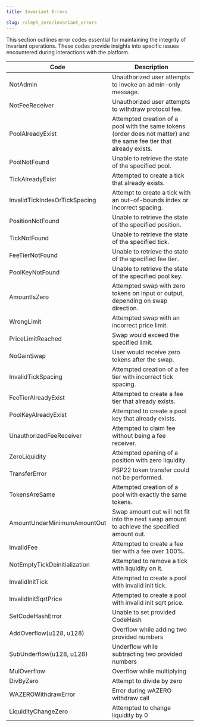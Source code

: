 ```yaml
---
title: Invariant Errors

slug: /aleph_zero/invariant_errors
---
```


This section outlines error codes essential for maintaining the integrity of Invariant operations. These codes provide insights into specific issues encountered during interactions with the platform.

| Code                          | Description                                                                                                          |
| ----------------------------- | -------------------------------------------------------------------------------------------------------------------- |
| NotAdmin                      | Unauthorized user attempts to invoke an admin-only message.                                                          |
| NotFeeReceiver                | Unauthorized user attempts to withdraw protocol fee.                                                                 |
| PoolAlreadyExist              | Attempted creation of a pool with the same tokens (order does not matter) and the same fee tier that already exists. |
| PoolNotFound                  | Unable to retrieve the state of the specified pool.                                                                  |
| TickAlreadyExist              | Attempted to create a tick that already exists.                                                                      |
| InvalidTickIndexOrTickSpacing | Attempt to create a tick with an out-of-bounds index or incorrect spacing.                                           |
| PositionNotFound              | Unable to retrieve the state of the specified position.                                                              |
| TickNotFound                  | Unable to retrieve the state of the specified tick.                                                                  |
| FeeTierNotFound               | Unable to retrieve the state of the specified fee tier.                                                              |
| PoolKeyNotFound               | Unable to retrieve the state of the specified pool key.                                                              |
| AmountIsZero                  | Attempted swap with zero tokens on input or output, depending on swap direction.                                     |
| WrongLimit                    | Attempted swap with an incorrect price limit.                                                                        |
| PriceLimitReached             | Swap would exceed the specified limit.                                                                               |
| NoGainSwap                    | User would receive zero tokens after the swap.                                                                       |
| InvalidTickSpacing            | Attempted creation of a fee tier with incorrect tick spacing.                                                        |
| FeeTierAlreadyExist           | Attempted to create a fee tier that already exists.                                                                  |
| PoolKeyAlreadyExist           | Attempted to create a pool key that already exists.                                                                  |
| UnauthorizedFeeReceiver       | Attempted to claim fee without being a fee receiver.                                                                 |
| ZeroLiquidity                 | Attempted opening of a position with zero liquidity.                                                                 |
| TransferError                 | PSP22 token transfer could not be performed.                                                                         |
| TokensAreSame                 | Attempted creation of a pool with exactly the same tokens.                                                           |
| AmountUnderMinimumAmountOut   | Swap amount out will not fit into the next swap amount to achieve the specified amount out.                          |
| InvalidFee                    | Attempted to create a fee tier with a fee over 100%.                                                                 |
| NotEmptyTickDeinitialization  | Attempted to remove a tick with liquidity on it.                                                                     |
| InvalidInitTick               | Attempted to create a pool with invalid init tick.                                                                   |
| InvalidInitSqrtPrice          | Attempted to create a pool with invalid init sqrt price.                                                             |
| SetCodeHashError              | Unable to set provided CodeHash                                                                                      |
| AddOverflow(u128, u128)       | Overflow while adding two provided numbers                                                                           |
| SubUnderflow(u128, u128)      | Underflow while subtracting two provided numbers                                                                     |
| MulOverflow                   | Overflow while multiplying                                                                                           |
| DivByZero                     | Attempt to divide by zero                                                                                            |
| WAZEROWithdrawError           | Error during wAZERO withdraw call                                                                                    |
| LiquidityChangeZero           | Attempted to change liquidity by 0                                                                                   |
